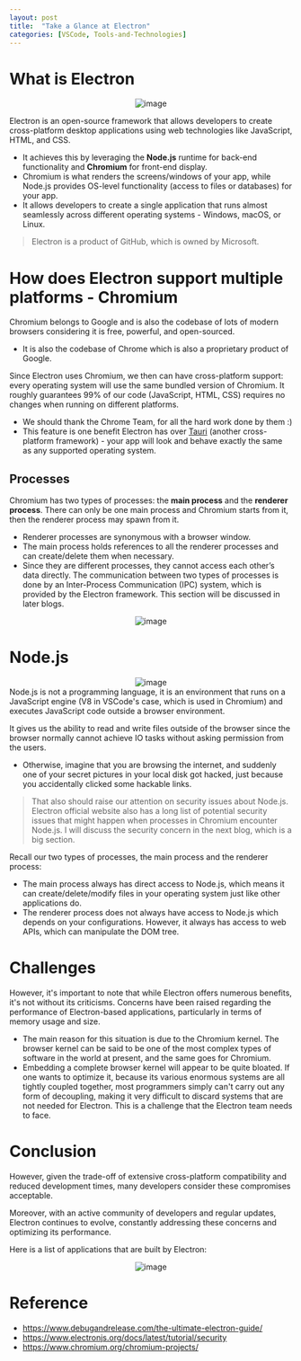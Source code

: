 ```yaml
---
layout: post
title:  "Take a Glance at Electron"
categories: [VSCode, Tools-and-Technologies]
---
```



# What is Electron
<div align="center">
  <img src="https://github.com/Bistard/vscode-source-code-analysis/assets/38385498/edf7a608-7344-4ad4-804d-106cd84f84e7" alt="image" />
</div>

Electron is an open-source framework that allows developers to create cross-platform desktop applications using web technologies like JavaScript, HTML, and CSS. 
* It achieves this by leveraging the **Node.js** runtime for back-end functionality and **Chromium** for front-end display.
* Chromium is what renders the screens/windows of your app, while Node.js provides OS-level functionality (access to files or databases) for your app.
* It allows developers to create a single application that runs almost seamlessly across different operating systems - Windows, macOS, or Linux.
> Electron is a product of GitHub, which is owned by Microsoft.

# How does Electron support multiple platforms - Chromium
Chromium belongs to Google and is also the codebase of lots of modern browsers considering it is free, powerful, and open-sourced.
* It is also the codebase of Chrome which is also a proprietary product of Google.

Since Electron uses Chromium, we then can have cross-platform support: every operating system will use the same bundled version of Chromium. It roughly guarantees 99% of our code (JavaScript, HTML, CSS) requires no changes when running on different platforms.
* We should thank the Chrome Team, for all the hard work done by them :)
* This feature is one benefit Electron has over [Tauri](https://tauri.app/?ref=debugandrelease.com) (another cross-platform framework) - your app will look and behave exactly the same as any supported operating system.

## Processes
Chromium has two types of processes: the **main process** and the **renderer process**. There can only be one main process and Chromium starts from it, then the renderer process may spawn from it.
* Renderer processes are synonymous with a browser window. 
* The main process holds references to all the renderer processes and can create/delete them when necessary.
* Since they are different processes, they cannot access each other’s data directly. The communication between two types of processes is done by an Inter-Process Communication (IPC) system, which is provided by the Electron framework. This section will be discussed in later blogs.

<div align="center">
  <img src="https://github.com/Bistard/vscode-source-code-analysis/assets/38385498/afb1645a-65bd-48b2-8da4-44cd1026cc5f" alt="image" />
</div>


# Node.js
<div align="center">
  <img src="https://github.com/Bistard/vscode-source-code-analysis/assets/38385498/71b7b3c6-4ad3-43fe-a6f7-9c9562293ec5" alt="image" />
</div>
Node.js is not a programming language, it is an environment that runs on a JavaScript engine (V8 in VSCode's case, which is used in Chromium) and executes JavaScript code outside a browser environment. 

It gives us the ability to read and write files outside of the browser since the browser normally cannot achieve IO tasks without asking permission from the users. 
* Otherwise, imagine that you are browsing the internet, and suddenly one of your secret pictures in your local disk got hacked, just because you accidentally clicked some hackable links.

> That also should raise our attention on security issues about Node.js. Electron official website also has a long list of potential security issues that might happen when processes in Chromium encounter Node.js. I will discuss the security concern in the next blog, which is a big section.

Recall our two types of processes, the main process and the renderer process:
* The main process always has direct access to Node.js, which means it can create/delete/modify files in your operating system just like other applications do.
* The renderer process does not always have access to Node.js which depends on your configurations. However, it always has access to web APIs, which can manipulate the DOM tree.

# Challenges
However, it's important to note that while Electron offers numerous benefits, it's not without its criticisms. Concerns have been raised regarding the performance of Electron-based applications, particularly in terms of memory usage and size.
* The main reason for this situation is due to the Chromium kernel. The browser kernel can be said to be one of the most complex types of software in the world at present, and the same goes for Chromium. 
* Embedding a complete browser kernel will appear to be quite bloated. If one wants to optimize it, because its various enormous systems are all tightly coupled together, most programmers simply can't carry out any form of decoupling, making it very difficult to discard systems that are not needed for Electron. This is a challenge that the Electron team needs to face.

# Conclusion
However, given the trade-off of extensive cross-platform compatibility and reduced development times, many developers consider these compromises acceptable. 

Moreover, with an active community of developers and regular updates, Electron continues to evolve, constantly addressing these concerns and optimizing its performance.

Here is a list of applications that are built by Electron:

<div align="center">
  <img src="https://github.com/Bistard/vscode-source-code-analysis/assets/38385498/3b507bd4-12d9-4049-b782-c326c860035b" alt="image" />
</div>

# Reference
* https://www.debugandrelease.com/the-ultimate-electron-guide/
* https://www.electronjs.org/docs/latest/tutorial/security
* https://www.chromium.org/chromium-projects/




